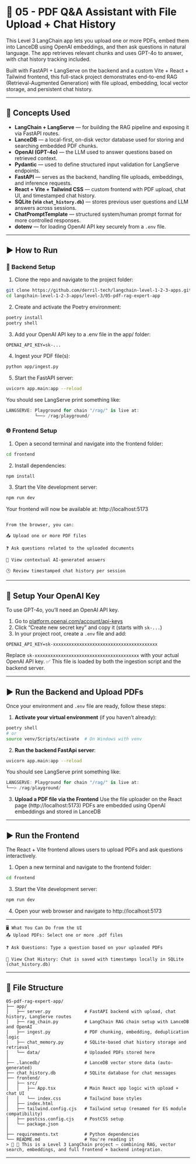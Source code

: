 # 📄 05 - PDF Q&A Assistant with File Upload + Chat History

This Level 3 LangChain app lets you upload one or more PDFs, embed them into LanceDB using OpenAI embeddings, and then ask questions in natural language. The app retrieves relevant chunks and uses GPT-4o to answer, with chat history tracking included.

Built with FastAPI + LangServe on the backend and a custom Vite + React + Tailwind frontend, this full-stack project demonstrates end-to-end RAG (Retrieval-Augmented Generation) with file upload, embedding, local vector storage, and persistent chat history.

---

## 🧩 Concepts Used

- **LangChain + LangServe** — for building the RAG pipeline and exposing it via FastAPI routes.
- **LanceDB** — a local-first, on-disk vector database used for storing and searching embedded PDF chunks.
- **OpenAI (GPT-4o)** — the LLM used to answer questions based on retrieved context.
- **Pydantic** — used to define structured input validation for LangServe endpoints.
- **FastAPI** — serves as the backend, handling file uploads, embeddings, and inference requests.
- **React + Vite + Tailwind CSS** — custom frontend with PDF upload, chat UI, and timestamped chat history.
- **SQLite (via `chat_history.db`)** — stores previous user questions and LLM answers across sessions.
- **ChatPromptTemplate** — structured system/human prompt format for more controlled responses.
- **dotenv** — for loading OpenAI API key securely from a `.env` file.

---

## ▶️ How to Run

### 🧪 Backend Setup

1. Clone the repo and navigate to the project folder:

```bash
git clone https://github.com/derril-tech/langchain-level-1-2-3-apps.git
cd langchain-level-1-2-3-apps/level-3/05-pdf-rag-expert-app
```

2. Create and activate the Poetry environment:

```bash
poetry install
poetry shell
```

3. Add your OpenAI API key to a .env file in the app/ folder:

```env
OPENAI_API_KEY=sk-...
```

4. Ingest your PDF file(s):

```bash
python app/ingest.py
```

5. Start the FastAPI server:

```bash
uvicorn app.main:app --reload
```

You should see LangServe print something like:

```swift
LANGSERVE: Playground for chain "/rag/" is live at:
           └──> /rag/playground/
```

### 🌐 Frontend Setup

1. Open a second terminal and navigate into the frontend folder:

```bash
cd frontend
```

2. Install dependencies:

```bash
npm install
```

3. Start the Vite development server:

```bash
npm run dev
```

Your frontend will now be available at:
http://localhost:5173

```text

From the browser, you can:

📤 Upload one or more PDF files

❓ Ask questions related to the uploaded documents

🧠 View contextual AI-generated answers

🕒 Review timestamped chat history per session

```

---

## 🔐 Setup Your OpenAI Key

To use GPT-4o, you’ll need an OpenAI API key.

1. Go to [platform.openai.com/account/api-keys](https://platform.openai.com/account/api-keys)
2. Click “Create new secret key” and copy it (starts with `sk-...`)
3. In your project root, create a `.env` file and add:

```env
OPENAI_API_KEY=sk-xxxxxxxxxxxxxxxxxxxxxxxxxxxxxxxxxxxxxxxx
```

Replace `sk-xxxxxxxxxxxxxxxxxxxxxxxxxxxxxxxxxxxxxxxx` with your actual OpenAI API key.
✅ This file is loaded by both the ingestion script and the backend server.

---

## ▶️ Run the Backend and Upload PDFs

Once your environment and `.env` file are ready, follow these steps:

1. **Activate your virtual environment** (if you haven’t already):

```bash
poetry shell
# or
source venv/Scripts/activate  # On Windows with venv
```

2. **Run the backend FastApi server**:

```bash
uvicorn app.main:app --reload
```

You should see LangServe print something like:

```swift
LANGSERVE: Playground for chain "/rag/" is live at:
└──> /rag/playground/
```

3. **Upload a PDF file via the Frontend**
   Use the file uploader on the React page (http://localhost:5173)
   PDFs are embedded using OpenAI embeddings and stored in LanceDB

---

## ▶️ Run the Frontend

The React + Vite frontend allows users to upload PDFs and ask questions interactively.

1. Open a new terminal and navigate to the frontend folder:

```bash
cd frontend
```

3. Start the Vite development server:

```bash
npm run dev
```

4. Open your web browser and navigate to http://localhost:5173

---

```text
🖥️ What You Can Do from the UI
📤 Upload PDFs: Select one or more .pdf files

❓ Ask Questions: Type a question based on your uploaded PDFs

💬 View Chat History: Chat is saved with timestamps locally in SQLite (chat_history.db)
```

---

## 📁 File Structure

```text
05-pdf-rag-expert-app/
├── app/
│   ├── server.py             # FastAPI backend with upload, chat history, LangServe routes
│   ├── rag_chain.py          # LangChain RAG chain setup with LanceDB and OpenAI
│   ├── ingest.py             # PDF chunking, embedding, deduplication logic
│   ├── chat_memory.py        # SQLite-based chat history storage and retrieval
│   └── data/                 # Uploaded PDFs stored here
│
├── .lancedb/                 # LanceDB vector store data (auto-generated)
├── chat_history.db           # SQLite database for chat messages
├── frontend/
│   ├── src/
│   │   ├── App.tsx           # Main React app logic with upload + chat UI
│   │   └── index.css         # Tailwind base styles
│   ├── index.html
│   ├── tailwind.config.cjs   # Tailwind setup (renamed for ES module compatibility)
│   ├── postcss.config.cjs    # PostCSS setup
│   └── package.json
│
├── requirements.txt          # Python dependencies
└── README.md                 # You're reading it
> 📌 🧠 This is a Level 3 LangChain project — combining RAG, vector search, embeddings, and full frontend + backend integration.
```

---
